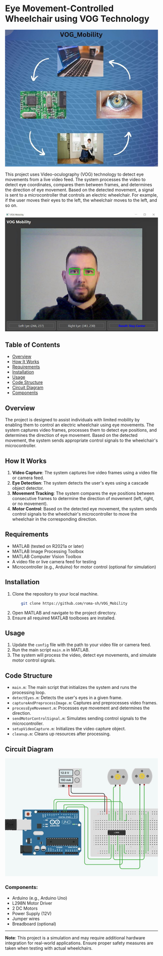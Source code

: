 # Eye Movement-Controlled Wheelchair using VOG Technology
![VOG_MOBILITY](https://github.com/roma-sh/VOG_Mobility/blob/master/img/VOG_Mobility_cover.jpg)

This project uses Video-oculography (VOG) technology to detect eye movements from a live video feed. The system processes the video to detect eye coordinates, compares them between frames, and determines the direction of eye movement. Based on the detected movement, a signal is sent to a microcontroller that controls an electric wheelchair. For example, if the user moves their eyes to the left, the wheelchair moves to the left, and so on.

![VOG_MOBILITY](https://github.com/roma-sh/VOG_Mobility/blob/master/img/VOG_Mobility.jpg)

## Table of Contents
- [Overview](#overview)
- [How It Works](#how-it-works)
- [Requirements](#requirements)
- [Installation](#installation)
- [Usage](#usage)
- [Code Structure](#code-structure)
- [Circuit Diagram](#Circuit-Diagram)
- [Components](#Components)

## Overview
The project is designed to assist individuals with limited mobility by enabling them to control an electric wheelchair using eye movements. The system captures video frames, processes them to detect eye positions, and determines the direction of eye movement. Based on the detected movement, the system sends appropriate control signals to the wheelchair's microcontroller.

## How It Works
1. **Video Capture**: The system captures live video frames using a video file or camera feed.
2. **Eye Detection**: The system detects the user's eyes using a cascade object detector.
3. **Movement Tracking**: The system compares the eye positions between consecutive frames to determine the direction of movement (left, right, or no movement).
4. **Motor Control**: Based on the detected eye movement, the system sends control signals to the wheelchair's microcontroller to move the wheelchair in the corresponding direction.

## Requirements
- MATLAB (tested on R2021a or later)
- MATLAB Image Processing Toolbox
- MATLAB Computer Vision Toolbox
- A video file or live camera feed for testing
- Microcontroller (e.g., Arduino) for motor control (optional for simulation)

## Installation
1. Clone the repository to your local machine.
	```bash
		git clone https://github.com/roma-sh/VOG_Mobility
	```
2. Open MATLAB and navigate to the project directory.
3. Ensure all required MATLAB toolboxes are installed.

## Usage
1. Update the `config` file with the path to your video file or camera feed.
2. Run the main script `main.m` in MATLAB.
3. The system will process the video, detect eye movements, and simulate motor control signals.

## Code Structure
- `main.m`: The main script that initializes the system and runs the processing loop.
- `detectEyes.m`: Detects the user's eyes in a given frame.
- `captureAndPreprocessImage.m`: Captures and preprocesses video frames.
- `processEyeMovement.m`: Processes eye movement and determines the direction.
- `sendMotorControlSignal.m`: Simulates sending control signals to the microcontroller.
- `setupVideoCapture.m`: Initializes the video capture object.
- `cleanup.m`: Cleans up resources after processing.

## Circuit Diagram

![Circuit Diagram](https://github.com/roma-sh/VOG_Mobility/blob/master/img/Circuit_design.jpg)

### Components:
- Arduino (e.g., Arduino Uno)
- L298N Motor Driver
- 2 DC Motors
- Power Supply (12V)
- Jumper wires
- Breadboard (optional)


---

**Note**: This project is a simulation and may require additional hardware integration for real-world applications. Ensure proper safety measures are taken when testing with actual wheelchairs.
